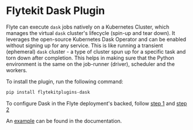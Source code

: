 # Flytekit Dask Plugin

Flyte can execute `dask` jobs natively on a Kubernetes Cluster, which manages the virtual `dask` cluster's lifecycle
(spin-up and tear down). It leverages the open-source Kubernetes Dask Operator and can be enabled without signing up
for any service. This is like running a transient (ephemeral) `dask` cluster - a type of cluster spun up for a specific
task and torn down after completion. This helps in making sure that the Python environment is the same on the job-runner
(driver), scheduler and the workers.

To install the plugin, run the following command:

```bash
pip install flytekitplugins-dask
```

To configure Dask in the Flyte deployment's backed, follow
[step 1](https://docs.flyte.org/projects/cookbook/en/latest/auto/integrations/flytekit_plugins/k8s_dask/index.html#step-1-deploy-the-dask-plugin-in-the-flyte-backend)
and
[step 2](https://docs.flyte.org/projects/cookbook/en/latest/auto/integrations/flytekit_plugins/k8s_dask/index.html#step-2-environment-setup)

An [example](https://docs.flyte.org/projects/cookbook/en/latest/auto/integrations/flytekit_plugins/k8s_dask/index.html)
can be found in the documentation.
